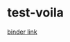 # test-voila

[binder link](https://mybinder.org/v2/gh/MridulS/gaussian-density/test-voila?urlpath=voila%2Frender%2FConRespToStimInPandemic.ipynb)
